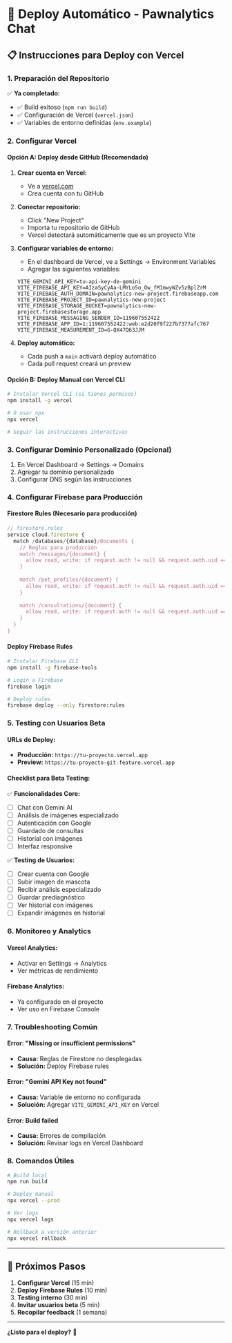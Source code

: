 # 🚀 Deploy Automático - Pawnalytics Chat

## 📋 **Instrucciones para Deploy con Vercel**

### **1. Preparación del Repositorio**

✅ **Ya completado:**
- ✅ Build exitoso (`npm run build`)
- ✅ Configuración de Vercel (`vercel.json`)
- ✅ Variables de entorno definidas (`env.example`)

### **2. Configurar Vercel**

#### **Opción A: Deploy desde GitHub (Recomendado)**

1. **Crear cuenta en Vercel:**
   - Ve a [vercel.com](https://vercel.com)
   - Crea cuenta con tu GitHub

2. **Conectar repositorio:**
   - Click "New Project"
   - Importa tu repositorio de GitHub
   - Vercel detectará automáticamente que es un proyecto Vite

3. **Configurar variables de entorno:**
   - En el dashboard de Vercel, ve a Settings → Environment Variables
   - Agregar las siguientes variables:

   ```
   VITE_GEMINI_API_KEY=tu-api-key-de-gemini
   VITE_FIREBASE_API_KEY=AIzaSyCyAa-LMYLo5o_Ow_fM1mwyWZv5zBplZrM
   VITE_FIREBASE_AUTH_DOMAIN=pawnalytics-new-project.firebaseapp.com
   VITE_FIREBASE_PROJECT_ID=pawnalytics-new-project
   VITE_FIREBASE_STORAGE_BUCKET=pawnalytics-new-project.firebasestorage.app
   VITE_FIREBASE_MESSAGING_SENDER_ID=119607552422
   VITE_FIREBASE_APP_ID=1:119607552422:web:e2d20f9f227b7377afc767
   VITE_FIREBASE_MEASUREMENT_ID=G-QX47Q63JJM
   ```

4. **Deploy automático:**
   - Cada push a `main` activará deploy automático
   - Cada pull request creará un preview

#### **Opción B: Deploy Manual con Vercel CLI**

```bash
# Instalar Vercel CLI (si tienes permisos)
npm install -g vercel

# O usar npx
npx vercel

# Seguir las instrucciones interactivas
```

### **3. Configurar Dominio Personalizado (Opcional)**

1. En Vercel Dashboard → Settings → Domains
2. Agregar tu dominio personalizado
3. Configurar DNS según las instrucciones

### **4. Configurar Firebase para Producción**

#### **Firestore Rules (Necesario para producción)**

```javascript
// firestore.rules
service cloud.firestore {
  match /databases/{database}/documents {
    // Reglas para producción
    match /messages/{document} {
      allow read, write: if request.auth != null && request.auth.uid == resource.data.userId;
    }
    
    match /pet_profiles/{document} {
      allow read, write: if request.auth != null && request.auth.uid == resource.data.userId;
    }
    
    match /consultations/{document} {
      allow read, write: if request.auth != null && request.auth.uid == resource.data.userId;
    }
  }
}
```

#### **Deploy Firebase Rules**

```bash
# Instalar Firebase CLI
npm install -g firebase-tools

# Login a Firebase
firebase login

# Deploy rules
firebase deploy --only firestore:rules
```

### **5. Testing con Usuarios Beta**

#### **URLs de Deploy:**
- **Producción:** `https://tu-proyecto.vercel.app`
- **Preview:** `https://tu-proyecto-git-feature.vercel.app`

#### **Checklist para Beta Testing:**

✅ **Funcionalidades Core:**
- [ ] Chat con Gemini AI
- [ ] Análisis de imágenes especializado
- [ ] Autenticación con Google
- [ ] Guardado de consultas
- [ ] Historial con imágenes
- [ ] Interfaz responsive

✅ **Testing de Usuarios:**
- [ ] Crear cuenta con Google
- [ ] Subir imagen de mascota
- [ ] Recibir análisis especializado
- [ ] Guardar prediagnóstico
- [ ] Ver historial con imágenes
- [ ] Expandir imágenes en historial

### **6. Monitoreo y Analytics**

#### **Vercel Analytics:**
- Activar en Settings → Analytics
- Ver métricas de rendimiento

#### **Firebase Analytics:**
- Ya configurado en el proyecto
- Ver uso en Firebase Console

### **7. Troubleshooting Común**

#### **Error: "Missing or insufficient permissions"**
- **Causa:** Reglas de Firestore no desplegadas
- **Solución:** Deploy Firebase rules

#### **Error: "Gemini API Key not found"**
- **Causa:** Variable de entorno no configurada
- **Solución:** Agregar `VITE_GEMINI_API_KEY` en Vercel

#### **Error: Build failed**
- **Causa:** Errores de compilación
- **Solución:** Revisar logs en Vercel Dashboard

### **8. Comandos Útiles**

```bash
# Build local
npm run build

# Deploy manual
npx vercel --prod

# Ver logs
npx vercel logs

# Rollback a versión anterior
npx vercel rollback
```

---

## 🎯 **Próximos Pasos**

1. **Configurar Vercel** (15 min)
2. **Deploy Firebase Rules** (10 min)
3. **Testing interno** (30 min)
4. **Invitar usuarios beta** (5 min)
5. **Recopilar feedback** (1 semana)

---

**¿Listo para el deploy?** 🚀 